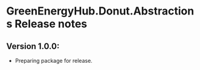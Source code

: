 # GreenEnergyHub.Donut.Abstractions Release notes

## Version 1.0.0:
- Preparing package for release.